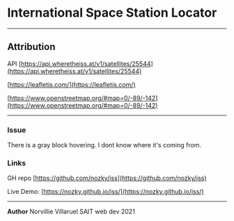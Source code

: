 # International Space Station Locator

---
## Attribution

API [https://api.wheretheiss.at/v1/satellites/25544](https://api.wheretheiss.at/v1/satellites/25544)

[https://leafletjs.com/](https://leafletjs.com/)

[https://www.openstreetmap.org/#map=0/-89/-142](https://www.openstreetmap.org/#map=0/-89/-142)


---
### Issue
There is a gray block hovering. I dont know where it's coming from.


### Links
GH repo [https://github.com/nozky/iss](https://github.com/nozky/iss)

Live Demo: [https://nozky.github.io/iss/](https://nozky.github.io/iss/)

---
**Author**
Norvillie Villaruel
SAIT web dev 2021